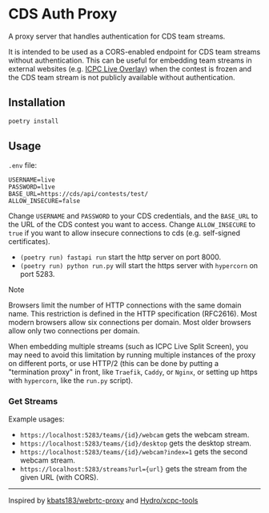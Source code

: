 # CDS Auth Proxy

A proxy server that handles authentication for CDS team streams.

It is intended to be used as a CORS-enabled endpoint for CDS team streams without authentication.
This can be useful for embedding team streams in external websites (e.g. [ICPC Live Overlay](https://github.com/icpc/live-v3))
when the contest is frozen and the CDS team stream is not publicly available without authentication.

## Installation

```bash
poetry install
```

## Usage

`.env` file:

```env
USERNAME=live
PASSWORD=l1ve
BASE_URL=https://cds/api/contests/test/
ALLOW_INSECURE=false
```

Change `USERNAME` and `PASSWORD` to your CDS credentials, and the `BASE_URL` to the URL of the CDS contest you want to access.
Change `ALLOW_INSECURE` to `true` if you want to allow insecure connections to cds (e.g. self-signed certificates).

- `(poetry run) fastapi run` start the http server on port 8000.
- `(poetry run) python run.py` will start the https server with `hypercorn` on port 5283.

> [!NOTE]  
> Browsers limit the number of HTTP connections with the same domain name. This restriction is defined in the HTTP specification (RFC2616). Most modern browsers allow six connections per domain. Most older browsers allow only two connections per domain.
>
> When embedding multiple streams (such as ICPC Live Split Screen), you may need to avoid this limitation by running multiple instances of the proxy on different ports, or use HTTP/2 (this can be done by putting a "termination proxy" in front, like `Traefik`, `Caddy`, or `Nginx`, or setting up https with `hypercorn`, like the `run.py` script).

### Get Streams

Example usages:

- `https://localhost:5283/teams/{id}/webcam` gets the webcam stream.
- `https://localhost:5283/teams/{id}/desktop` gets the desktop stream.
- `https://localhost:5283/teams/{id}/webcam?index=1` gets the second webcam stream.
- `https://localhost:5283/streams?url={url}` gets the stream from the given URL (with CORS).

---
Inspired by [kbats183/webrtc-proxy](https://github.com/kbats183/webrtc-proxy) and [Hydro/xcpc-tools](https://github.com/hydro-dev/xcpc-tools)

